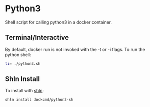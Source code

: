 # Python3

Shell script for calling python3 in a docker container.

## Terminal/Interactive

By default, docker run is not invoked with the -t or -i flags.  To run the python shell:

```bash
ti= ./python3.sh
```

## Shln Install

To install with [shln](https://github.com/sageify/shln):

```bash
shln install dockcmd/python3-sh
```